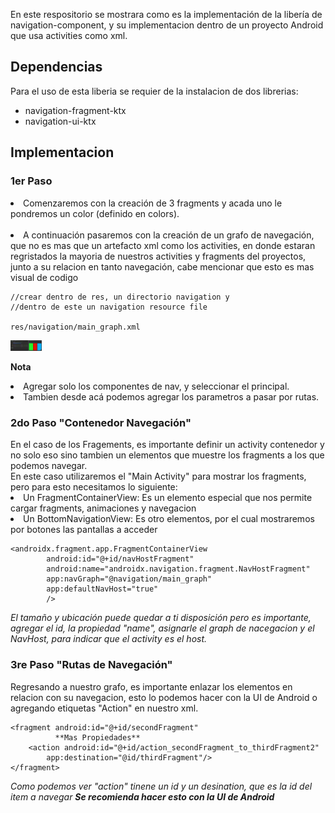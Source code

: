 En este respositorio se mostrara como es la implementación 
de la libería de navigation-component, y su implementacion 
dentro de un proyecto Android que usa activities como xml.

<h2>Dependencias</h2>
Para el uso de esta liberia se requier de la instalacion de 
dos librerias:
<ul>
<li>navigation-fragment-ktx</li>
<li>navigation-ui-ktx</li>
</ul>

<h2>Implementacion</h2>

<h3>1er Paso</h3>
<li>Comenzaremos con la creación de 3 fragments y acada uno le
pondremos un color (definido en colors). </li>
<br>
<li>A continuación pasaremos con la creación de un grafo de navegación, 
que no es mas que un artefacto xml como los activities, en donde estaran 
regristados la mayoria de nuestros activities y fragments del proyectos, junto
a su relacion en tanto navegación, cabe mencionar que esto es mas visual de codigo</li>

    //crear dentro de res, un directorio navigation y 
    //dentro de este un navigation resource file

    res/navigation/main_graph.xml


<picture><img src = "https://github.com/josuered4/Navigation-Compenet/blob/master/Readme-Img/img-1.png?raw=true" width = 50px></picture>

<strong>Nota</strong><br>
<li>Agregar solo los componentes de nav, y seleccionar el principal. </li>
<li>Tambien desde acá podemos agregar los parametros a pasar por rutas.</li>

<h3>2do Paso "Contenedor Navegación"</h3>
En el caso de los Fragements, es importante definir un activity contenedor y no solo eso
sino tambien un elementos que muestre los fragments a los que podemos navegar. <br>
En este caso utilizaremos el "Main Activity" para mostrar los fragments, pero para esto necesitamos lo siguiente:
<li>Un FragmentContainerView: Es un elemento especial que nos permite cargar fragments, animaciones y navegacion</li>
<li>Un BottomNavigationView: Es otro elementos, por el cual mostraremos por botones las pantallas a acceder</li>

    <androidx.fragment.app.FragmentContainerView
            android:id="@+id/navHostFragment"
            android:name="androidx.navigation.fragment.NavHostFragment"
            app:navGraph="@navigation/main_graph"
            app:defaultNavHost="true"
            /> 

<em>El tamaño y ubicación puede quedar a ti disposición pero es importante, agregar
el id, la propiedad "name", asignarle el graph de nacegacion y el NavHost, para indicar que el activity
es el host.</em>


<h3>3re Paso "Rutas de Navegación"</h3>
Regresando a nuestro grafo, es importante enlazar los elementos en relacion con su navegacion,
esto lo podemos hacer con la UI de Android o agregando etiquetas "Action" en nuestro xml.

    <fragment android:id="@+id/secondFragment" 
              **Mas Propiedades**
        <action android:id="@+id/action_secondFragment_to_thirdFragment2" 
            app:destination="@id/thirdFragment"/>
    </fragment>

<em>Como podemos ver "action" tinene un id y un desination, que es la id del item a navegar 
<strong>Se recomienda hacer esto con la UI de Android</strong></em>
